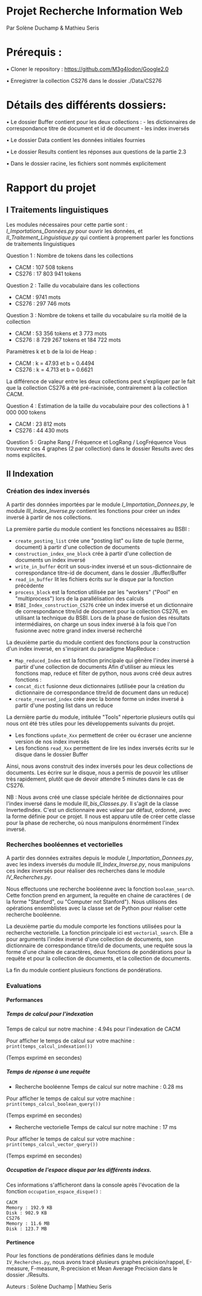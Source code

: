 Projet Recherche Information Web
============================================================================================================================

Par Solène Duchamp & Mathieu Seris

# Prérequis :

•	Cloner le repository : https://github.com/M3g4lodon/Google2.0

•   Enregistrer la collection CS276 dans le dossier ./Data/CS276

# Détails des différents dossiers:

•	Le dossier Buffer contient pour les deux collections :
    - les dictionnaires de correspondance titre de document et id de document
    - les index inversés

•	Le dossier Data contient les données initiales fournies

•	Le dossier Results contient les réponses aux questions de la partie 2.3

•	Dans le dossier racine, les fichiers sont nommés explicitement

# Rapport du projet

## I Traitements linguistiques

Les modules nécessaires pour cette partie sont : *I_Importations_Données.py* pour ouvrir les données, et *II_Traitement_Linguistique.py*
qui contient à proprement parler les fonctions de traitements linguistiques 

Question 1 : Nombre de tokens dans les collections 
- CACM : 107 508 tokens 
- CS276 : 17 803 941 tokens 

Question 2 : Taille du vocabulaire dans les collections
- CACM : 9741 mots 
- CS276 : 297 746 mots 

Question 3 :  Nombre de tokens et taille du vocabulaire su rla moitié de la collection
- CACM : 53 356 tokens et 3 773 mots
- CS276 : 8 729 267 tokens et 184 722 mots 

Paramètres k et b de la loi de Heap :
- CACM : k = 47.93 et b = 0.4494
- CS276 : k = 4.713 et b = 0.6621

La différence de valeur entre les deux collections peut s'expliquer par le fait que la collection CS276 a été pré-racinisée,
contrairement à la collection CACM.

Question 4 : Estimation de la taille du vocabulaire pour des collections à 1 000 000 tokens
- CACM : 23 812 mots
- CS276 : 44 430 mots

Question 5 : Graphe Rang / Fréquence et LogRang / LogFréquence
Vous trouverez ces 4 graphes (2 par collection) dans le dossier Results avec des noms explicites.

## II Indexation

### Création des index inversés

A partir des données importées par le module *I_Importation_Donnees.py*, le module 
*III_Index_Inverse.py* contient les fonctions pour créer un index inversé à partir de nos collections.

La première partie du module contient les fonctions nécessaires au BSBI : 
 - ```create_posting_list``` crée une "posting list" ou liste de tuple (terme, document) à partir d'une collection de documents
 - ```construction_index_one_block``` crée à partir d'une collection de documents un index inversé 
 - ```write_in_buffer``` écrit un sous-index inversé et un sous-dictionnaire de correspondance titre-id de document, dans le dossier ./Buffer/Buffer
 - ```read_in_buffer``` lit les fichiers écrits sur le disque par la fonction précédente
 - ```process_block``` est la fonction utilisée par les "workers" ("Pool" en "multiprocess") lors de la parallélisation des calculs
 - ```BSBI_Index_construction_CS276``` crée un index inversé et un dictionnaire de correspondance titre/id de document pour la collection CS276,
 en utilisant la technique du BSBI. Lors de la phase de fusion des résultats intermédiaires, on charge un sous index inversé à la fois
 que l'on fusionne avec notre grand index inversé recherché
 
 La deuxième partie du module contient des fonctions pour la construction d'un index inversé, en s'inspirant
 du paradigme MapReduce :
 - ```Map_reduced_Index``` est la fonction principale qui génère l'index inversé à partir d'une collection de documents
 Afin d'utiliser au mieux les fonctions map, reduce et filter de python, nous avons créé deux autres fonctions :
 - ```concat_dict``` fusionne deux dictionnaires (utilisée pour la création du dictionnaire de correspondance titre/id de document
 dans un reduce)
 - ```create_reversed_index``` crée avec la bonne forme un index inversé à partir d'une posting list dans un reduce

La dernière partie du module, intitulée "Tools" répertorie plusieurs outils qui nous ont été très utiles pour les développements
suivants du projet. 
- Les fonctions ```update_Xxx``` permettent de créer ou écraser une ancienne version de nos index inversés
- Les fonctions ```read_Xxx``` permettent de lire les index inversés écrits sur le disque dans le dossier Buffer

Ainsi, nous avons construit des index inversés pour les deux collections de documents. Les écrire sur le disque, nous a permis
de pouvoir les utiliser très rapidement, plutôt que de devoir attendre 5 minutes dans le cas de CS276.

NB : Nous avons créé une classe spéciale héritée de dictionnaires pour l'index inversé dans le module *III_bis_Classes.py*. Il s'agit de la classe InvertedIndex.
C'est un dictionnaire avec valeur par défaut, ordonné, avec la forme définie pour ce projet. Il nous est apparu utile de créer
cette classe pour la phase de recherche, où nous manipulons énormément l'index inversé.


### Recherches booléennes et vectorielles

A partir des données extraites depuis le module *I_Importation_Donnees.py*, avec les indexs inversés du module *III_Index_Inverse.py*,
nous manipulons ces index inversés pour réaliser des recherches dans le module *IV_Recherches.py*.

Nous effectuons une recherche booléenne avec la fonction ```boolean_search```. Cette fonction prend en argument, la requête en chaine de caractères
( de la forme "Stanford", ou "Computer not Stanford"). Nous utilisons des opérations ensemblistes avec la classe set de Python pour 
réaliser cette recherche booléenne.

La deuxième partie du module comporte les fonctions utilisées pour la recherche vectorielle.
La fonction principale ici est ```vectorial_search```. Elle a pour arguments l'index inversé d'une collection de documents, 
son dictionnaire de correspondance titre/id de documents, une requête sous la forme d'une chaine de caractères, deux fonctions de pondérations
pour la requête et pour la collection de documents, et la collection de documents.

La fin du module contient plusieurs fonctions de pondérations.

### Evaluations 

#### Performances

##### Temps de calcul pour l'indexation
Temps de calcul sur notre machine : 4.94s pour l'indexation de CACM

Pour afficher le temps de calcul sur votre machine : ```print(temps_calcul_indexation())```

(Temps exprimé en secondes)


##### Temps de réponse à une requête
 - Recherche booléenne
 Temps de calcul sur notre machine : 0.28 ms
 
 Pour afficher le temps de calcul sur votre machine : ```print(temps_calcul_boolean_query())```
 
 (Temps exprimé en secondes)
 
 - Recherche vectorielle
 Temps de calcul sur notre machine : 17 ms

Pour afficher le temps de calcul sur votre machine : ```print(temps_calcul_vector_query())```

(Temps exprimé en secondes)

##### Occupation de l'espace disque par les différents indexs.
Ces informations s'afficheront dans la console après l'évocation de la fonction ```occupation_espace_disque()``` :
```text
CACM
Memory : 192.9 KB
Disk : 902.9 KB
CS276
Memory : 11.6 MB
Disk : 123.7 MB
```
#### Pertinence
Pour les fonctions de pondérations définies dans le module ```IV_Recherches.py```, nous avons tracé plusieurs graphes précision/rappel,
E-measure, F-measure, R-precision et Mean Average Precision dans le dossier ./Results. 

Auteurs : Solène Duchamp | Mathieu Seris
